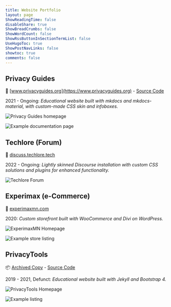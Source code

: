 ```yaml
---
title: Website Portfolio
layout: page
ShowReadingTime: false
disableShare: true
ShowBreadCrumbs: false
ShowWordCount: false
ShowRssButtonInSectionTermList: false
UseHugoToc: true
ShowPostNavLinks: false
showtoc: true
comments: false
---
```


## Privacy Guides

🔗 [www.privacyguides.org](https://www.privacyguides.org) - [Source Code](https://github.com/privacyguides/privacyguides.org)

2021 - Ongoing: *Educational website built with mkdocs and mkdocs-material, with custom-made CSS skin and infoboxes.*

![Privacy Guides homepage](/portfolio/privacy-guides-1.png)

![Example documentation page](/portfolio/privacy-guides-2.png)

## Techlore (Forum)

🔗 [discuss.techlore.tech](https://discuss.techlore.tech)

2022 - Ongoing: *Lightly skinned Discourse installation with custom CSS solutions and plugins for enhanced functionality.*

![Techlore Forum](/portfolio/techlore-forum.png)

## Experimax (e-Commerce)

🔗 [experimaxmn.com](https://experimaxmn.com)

2020: *Custom storefront built with WooCommerce and Divi on WordPress.*

![ExperimaxMN Homepage](/portfolio/experimax-1.png)

![Example store listing](/portfolio/experimax-2.png)

## PrivacyTools

📦 [Archived Copy](https://web.archive.org/web/20201201162938/https://www.privacytools.io/) - [Source Code](https://github.com/privacytools/privacytools.io)

2019 - 2021, Defunct: *Educational website built with Jekyll and Bootstrap 4.*

![PrivacyTools Homepage](/portfolio/privacytools-1.png)

![Example listing](/portfolio/privacytools-2.png)
